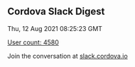 ## Cordova Slack Digest
Thu, 12 Aug 2021 08:25:23 GMT

[User count: 4580](https://cordova.slack.com/)


Join the conversation at [slack.cordova.io](http://slack.cordova.io/)
